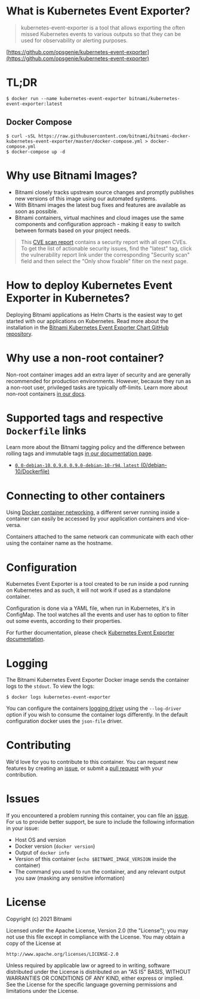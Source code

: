 # What is Kubernetes Event Exporter?

> kubernetes-event-exporter is a tool that allows exporting the often missed Kubernetes events to various outputs so that they can be used for observability or alerting purposes.

[https://github.com/opsgenie/kubernetes-event-exporter](https://github.com/opsgenie/kubernetes-event-exporter)

# TL;DR

```console
$ docker run --name kubernetes-event-exporter bitnami/kubernetes-event-exporter:latest
```

## Docker Compose

```console
$ curl -sSL https://raw.githubusercontent.com/bitnami/bitnami-docker-kubernetes-event-exporter/master/docker-compose.yml > docker-compose.yml
$ docker-compose up -d
```

# Why use Bitnami Images?

* Bitnami closely tracks upstream source changes and promptly publishes new versions of this image using our automated systems.
* With Bitnami images the latest bug fixes and features are available as soon as possible.
* Bitnami containers, virtual machines and cloud images use the same components and configuration approach - making it easy to switch between formats based on your project needs.

> This [CVE scan report](https://quay.io/repository/bitnami/kubernetes-event-exporter?tab=tags) contains a security report with all open CVEs. To get the list of actionable security issues, find the "latest" tag, click the vulnerability report link under the corresponding "Security scan" field and then select the "Only show fixable" filter on the next page.

# How to deploy Kubernetes Event Exporter in Kubernetes?

Deploying Bitnami applications as Helm Charts is the easiest way to get started with our applications on Kubernetes. Read more about the installation in the [Bitnami Kubernetes Event Exporter Chart GitHub repository](https://github.com/bitnami/charts/tree/master/bitnami/kubernetes-event-exporter).

# Why use a non-root container?

Non-root container images add an extra layer of security and are generally recommended for production environments. However, because they run as a non-root user, privileged tasks are typically off-limits. Learn more about non-root containers [in our docs](https://docs.bitnami.com/tutorials/work-with-non-root-containers/).

# Supported tags and respective `Dockerfile` links

Learn more about the Bitnami tagging policy and the difference between rolling tags and immutable tags [in our documentation page](https://docs.bitnami.com/tutorials/understand-rolling-tags-containers/).


* [`0`, `0-debian-10`, `0.9.0`, `0.9.0-debian-10-r94`, `latest` (0/debian-10/Dockerfile)](https://github.com/bitnami/bitnami-docker-kubernetes-event-exporter/blob/0.9.0-debian-10-r94/0/debian-10/Dockerfile)

# Connecting to other containers

Using [Docker container networking](https://docs.docker.com/engine/userguide/networking/), a different server running inside a container can easily be accessed by your application containers and vice-versa.

Containers attached to the same network can communicate with each other using the container name as the hostname.

# Configuration

Kubernetes Event Exporter is a tool created to be run inside a pod running on Kubernetes and as such, it will not work if used as a standalone container.

Configuration is done via a YAML file, when run in Kubernetes, it's in ConfigMap. The tool watches all the events and user has to option to filter out some events, according to their properties. 

For further documentation, please check [Kubernetes Event Exporter documentation](https://github.com/opsgenie/kubernetes-event-exporter#configuration).

# Logging

The Bitnami Kubernetes Event Exporter Docker image sends the container logs to the `stdout`. To view the logs:

```console
$ docker logs kubernetes-event-exporter
```

You can configure the containers [logging driver](https://docs.docker.com/engine/admin/logging/overview/) using the `--log-driver` option if you wish to consume the container logs differently. In the default configuration docker uses the `json-file` driver.

# Contributing

We'd love for you to contribute to this container. You can request new features by creating an [issue](https://github.com/bitnami/bitnami-docker-kubernetes-event-exporter/issues), or submit a [pull request](https://github.com/bitnami/bitnami-docker-kubernetes-event-exporter/pulls) with your contribution.

# Issues

If you encountered a problem running this container, you can file an [issue](https://github.com/bitnami/bitnami-docker-kubernetes-event-exporter/issues/new). For us to provide better support, be sure to include the following information in your issue:

- Host OS and version
- Docker version (`docker version`)
- Output of `docker info`
- Version of this container (`echo $BITNAMI_IMAGE_VERSION` inside the container)
- The command you used to run the container, and any relevant output you saw (masking any sensitive information)

# License

Copyright (c) 2021 Bitnami

Licensed under the Apache License, Version 2.0 (the "License");
you may not use this file except in compliance with the License.
You may obtain a copy of the License at

    http://www.apache.org/licenses/LICENSE-2.0

Unless required by applicable law or agreed to in writing, software
distributed under the License is distributed on an "AS IS" BASIS,
WITHOUT WARRANTIES OR CONDITIONS OF ANY KIND, either express or implied.
See the License for the specific language governing permissions and
limitations under the License.
